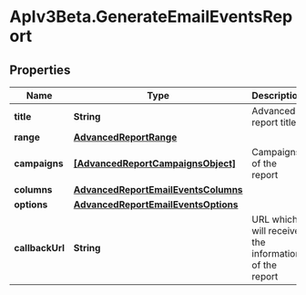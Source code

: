 # ApIv3Beta.GenerateEmailEventsReport

## Properties

Name | Type | Description | Notes
------------ | ------------- | ------------- | -------------
**title** | **String** | Advanced report title | 
**range** | [**AdvancedReportRange**](AdvancedReportRange.md) |  | 
**campaigns** | [**[AdvancedReportCampaignsObject]**](AdvancedReportCampaignsObject.md) | Campaigns of the report | 
**columns** | [**AdvancedReportEmailEventsColumns**](AdvancedReportEmailEventsColumns.md) |  | 
**options** | [**AdvancedReportEmailEventsOptions**](AdvancedReportEmailEventsOptions.md) |  | 
**callbackUrl** | **String** | URL which will receive the information of the report | [optional] 


